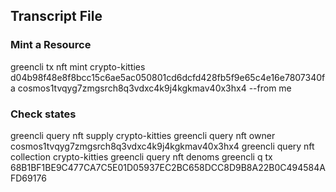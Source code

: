 ## Transcript File

### Mint a Resource

greencli tx nft mint crypto-kitties d04b98f48e8f8bcc15c6ae5ac050801cd6dcfd428fb5f9e65c4e16e7807340fa cosmos1tvqyg7zmgsrch8q3vdxc4k9j4kgkmav40x3hx4 --from me

###  Check states

greencli query nft supply crypto-kitties
greencli query nft owner cosmos1tvqyg7zmgsrch8q3vdxc4k9j4kgkmav40x3hx4
greencli query nft collection crypto-kitties
greencli query nft denoms
greencli q tx 68B1BF1BE9C477CA7C5E01D05937EC2BC658DCC8D9B8A22B0C494584AFD69176
